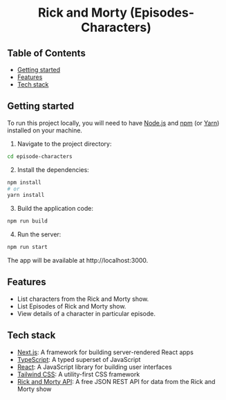 <div align="center">
  <h1>Rick and Morty (Episodes-Characters)</h1>
</div>

## Table of Contents

- [Getting started](#getting-started)
- [Features](#features)
- [Tech stack](#tech-stack)

## Getting started

To run this project locally, you will need to have [Node.js](https://nodejs.org/en/) and [npm](https://www.npmjs.com/) (or [Yarn](https://yarnpkg.com/)) installed on your machine.

1. Navigate to the project directory:

```bash
cd episode-characters
```

2. Install the dependencies:

```bash
npm install
# or
yarn install
```

3. Build the application code:

```bash
npm run build

```

4. Run the server:

```bash
npm run start
```

The app will be available at http://localhost:3000.

## Features

- List characters from the Rick and Morty show.
- List Episodes of Rick and Morty show.
- View details of a character in particular episode.

## Tech stack

- [Next.js](https://nextjs.org/): A framework for building server-rendered React apps
- [TypeScript](https://www.typescriptlang.org/): A typed superset of JavaScript
- [React](https://reactjs.org/): A JavaScript library for building user interfaces
- [Tailwind CSS](https://tailwindcss.com/): A utility-first CSS framework
- [Rick and Morty API](https://rickandmortyapi.com/): A free JSON REST API for data from the Rick and Morty show
